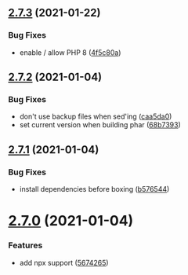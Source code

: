 ## [2.7.3](https://github.com/chriha/project-cli/compare/v2.7.2...v2.7.3) (2021-01-22)


### Bug Fixes

* enable / allow PHP 8 ([4f5c80a](https://github.com/chriha/project-cli/commit/4f5c80a39180fb387e4ed1d67bcf4dcb002780a2))

## [2.7.2](https://github.com/chriha/project-cli/compare/v2.7.1...v2.7.2) (2021-01-04)


### Bug Fixes

* don't use backup files when sed'ing ([caa5da0](https://github.com/chriha/project-cli/commit/caa5da077c1abc2271b4fb07031e1ec724392b87))
* set current version when building phar ([68b7393](https://github.com/chriha/project-cli/commit/68b7393cef6ed1a36201d91c8ad10a97cd6dc2ff))

## [2.7.1](https://github.com/chriha/project-cli/compare/v2.7.0...v2.7.1) (2021-01-04)


### Bug Fixes

* install dependencies before boxing ([b576544](https://github.com/chriha/project-cli/commit/b576544f17604c252d5f3a68eb20eb02a9fd6020))

# [2.7.0](https://github.com/chriha/project-cli/compare/v2.6.0...v2.7.0) (2021-01-04)


### Features

* add npx support ([5674265](https://github.com/chriha/project-cli/commit/5674265beb4a18ee003f0a032db8229564cb0ae3))
